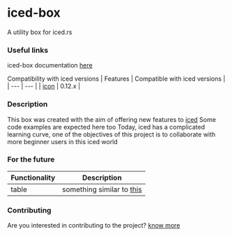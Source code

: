 # iced-box
A utility box for iced.rs

### Useful links
iced-box documentation [here](https://docs.rs/iced-box/latest/iced_box/)

Compatibility with iced versions
| Features | Compatible with iced versions |
| --- | --- |
| [icon](https://docs.rs/iced-box/latest/iced_box/icon) | 0.12.x |

### Description
This box was created with the aim of offering new features to [iced](https://iced.rs)
Some code examples are expected here too
Today, iced has a complicated learning curve, one of the objectives of this project is to collaborate with more beginner users in this iced world


### For the future
| Functionality | Description |
| --- | --- |
| table | something similar to [this](https://getbootstrap.com/docs/4.0/content/tables/) |


### Contributing
Are you interested in contributing to the project? [know more](CONTRIBUTING.md) 
